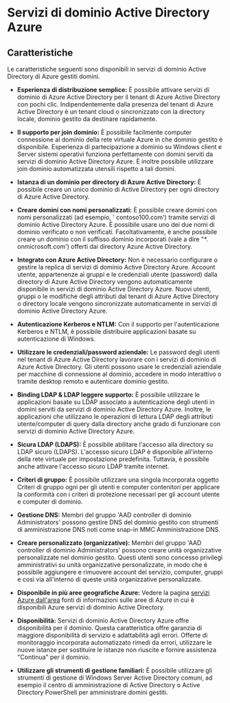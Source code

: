 <properties
    pageTitle="Servizi di dominio Azure Active Directory: Caratteristiche | Microsoft Azure"
    description="Caratteristiche dei servizi di dominio di Azure Active Directory"
    services="active-directory-ds"
    documentationCenter=""
    authors="mahesh-unnikrishnan"
    manager="stevenpo"
    editor="curtand"/>

<tags
    ms.service="active-directory-ds"
    ms.workload="identity"
    ms.tgt_pltfrm="na"
    ms.devlang="na"
    ms.topic="article"
    ms.date="10/07/2016"
    ms.author="maheshu"/>

# <a name="azure-ad-domain-services"></a>Servizi di dominio Active Directory Azure

## <a name="features"></a>Caratteristiche
Le caratteristiche seguenti sono disponibili in servizi di dominio Active Directory di Azure gestiti domini.

- **Esperienza di distribuzione semplice:** È possibile attivare servizi di dominio di Azure Active Directory per il tenant di Azure Active Directory con pochi clic. Indipendentemente dalla presenza del tenant di Azure Active Directory è un tenant cloud o sincronizzato con la directory locale, dominio gestito da destinare rapidamente.

- **Il supporto per join dominio:** È possibile facilmente computer connessione al dominio della rete virtuale Azure in che dominio gestito è disponibile. Esperienza di partecipazione a dominio su Windows client e Server sistemi operativi funziona perfettamente con domini serviti da servizi di dominio Active Directory Azure. È inoltre possibile utilizzare join dominio automatizzata utensili rispetto a tali domini.

- **Istanza di un dominio per directory di Azure Active Directory:** È possibile creare un unico dominio di Active Directory per ogni directory di Azure Active Directory.

- **Creare domini con nomi personalizzati:** È possibile creare domini con nomi personalizzati (ad esempio, ' contoso100.com') tramite servizi di dominio Active Directory Azure. È possibile usare uno dei due nomi di dominio verificato o non verificati. Facoltativamente, è anche possibile creare un dominio con il suffisso dominio incorporati (vale a dire "*. onmicrosoft.com') offerti dai directory Azure Active Directory.

- **Integrato con Azure Active Directory:** Non è necessario configurare o gestire la replica di servizi di dominio Active Directory Azure. Account utente, appartenenze ai gruppi e le credenziali utente (password) dalla directory di Azure Active Directory vengono automaticamente disponibile in servizi di dominio Active Directory Azure. Nuovi utenti, gruppi o le modifiche degli attributi dal tenant di Azure Active Directory o directory locale vengono sincronizzate automaticamente in servizi di dominio Active Directory Azure.

- **Autenticazione Kerberos e NTLM:** Con il supporto per l'autenticazione Kerberos e NTLM, è possibile distribuire applicazioni basate su autenticazione di Windows.

- **Utilizzare le credenziali/password aziendale:** Le password degli utenti nel tenant di Azure Active Directory lavorare con i servizi di dominio di Azure Active Directory. Gli utenti possono usare le credenziali aziendale per macchine di connessione al dominio, accedere in modo interattivo o tramite desktop remoto e autenticare dominio gestito.

- **Binding LDAP & LDAP leggere supporto:** È possibile utilizzare le applicazioni basate su LDAP associato a autenticazione degli utenti in domini serviti da servizi di dominio Active Directory Azure. Inoltre, le applicazioni che utilizzano le operazioni di lettura LDAP degli attributi utente/computer di query dalla directory anche grado di funzionare con servizi di dominio Active Directory Azure.

- **Sicura LDAP (LDAPS):** È possibile abilitare l'accesso alla directory su LDAP sicuro (LDAPS). L'accesso sicuro LDAP è disponibile all'interno della rete virtuale per impostazione predefinita. Tuttavia, è possibile anche attivare l'accesso sicuro LDAP tramite internet.

- **Criteri di gruppo:** È possibile utilizzare una singola incorporata oggetto Criteri di gruppo ogni per gli utenti e computer contenitori per applicare la conformità con i criteri di protezione necessari per gli account utente e computer di dominio.

- **Gestione DNS:** Membri del gruppo 'AAD controller di dominio Administrators' possono gestire DNS del dominio gestito con strumenti di amministrazione DNS noti come snap-in MMC Amministrazione DNS.

- **Creare personalizzato (organizzative):** Membri del gruppo 'AAD controller di dominio Administrators' possono creare unità organizzative personalizzate nel dominio gestito. Questi utenti sono concesso privilegi amministrativi su unità organizzative personalizzate, in modo che è possibile aggiungere e rimuovere account del servizio, computer, gruppi e così via all'interno di queste unità organizzative personalizzate.

- **Disponibile in più aree geografiche Azure:** Vedere la pagina [servizi Azure dall'area](https://azure.microsoft.com/regions/#services/) fonti di informazioni sulle aree di Azure in cui è disponibili Azure servizi di dominio Active Directory.

- **Disponibilità:** Servizi di dominio Active Directory Azure offre disponibilità per il dominio. Questa caratteristica offre garanzia di maggiore disponibilità di servizio e adattabilità agli errori. Offerte di monitoraggio incorporata automatizzato rimedi da errori, utilizzare le nuove istanze per sostituire le istanze non riuscite e fornire assistenza "Continua" per il dominio.

- **Utilizzare gli strumenti di gestione familiari:** È possibile utilizzare gli strumenti di gestione di Windows Server Active Directory comuni, ad esempio il centro di amministrazione di Active Directory o Active Directory PowerShell per amministrare domini gestiti.
